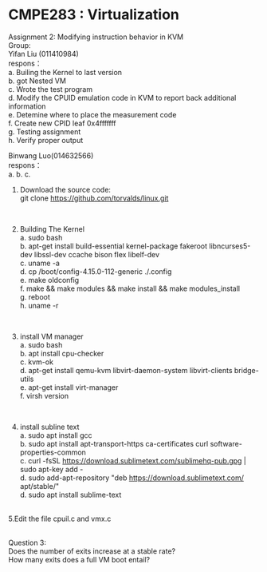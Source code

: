 # CMPE283 : Virtualization </br>
Assignment 2: Modifying instruction behavior in KVM </br>
Group:</br>
Yifan Liu (011410984)</br>
respons：</br>
a. Builing the Kernel to last version </br>
b. got Nested VM  </br>
c. Wrote the test program </br>
d. Modify the CPUID emulation code in KVM to report back additional information </br>
e. Detemine where to place the measurement code </br>
f. Create new CPID leaf 0x4fffffff </br>
g. Testing assignment </br>
h. Verify proper output </br>

Binwang Luo(014632566)</br>
respons：</br>
a.
b.
c.

1. Download the source code: </br>
git clone https://github.com/torvalds/linux.git   </br>
</br>

2. Building The Kernel   </br>
a. sudo bash   </br>
b. apt-get install build-essential kernel-package fakeroot libncurses5-dev libssl-dev ccache bison flex libelf-dev  </br>
c. uname -a </br>
d. cp /boot/config-4.15.0-112-generic    ./.config  </br>
e. make oldconfig  </br>
f. make && make modules && make install && make modules_install  </br>
g. reboot  </br>
h. uname -r  </br>
</br>

3. install VM manager  </br>
a. sudo bash   </br>
b. apt install cpu-checker  </br>
c. kvm-ok  </br>
d. apt-get install qemu-kvm libvirt-daemon-system libvirt-clients bridge-utils    </br>
e. apt-get install virt-manager</br>
f. virsh version </br>
</br>

4. install subline text  </br>
a. sudo apt install gcc  </br>
b. sudo apt install apt-transport-https ca-certificates curl software-properties-common  </br>
c. curl -fsSL https://download.sublimetext.com/sublimehq-pub.gpg | sudo apt-key add -  </br>
d. sudo add-apt-repository "deb https://download.sublimetext.com/ apt/stable/"  </br>
d. sudo apt install sublime-text  </br>
 </br>
5.Edit the file cpuil.c and vmx.c  </br>
 </br>

Question 3:  </br>
Does the number of exits increase at a stable rate? </br>
How many exits does a full VM boot entail? </br>
